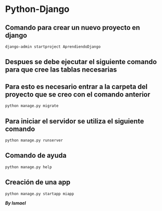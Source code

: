 # Python-Django
## Comando para crear un nuevo proyecto en django
`django-admin startproject AprendiendoDjango`

## Despues se debe ejecutar el siguiente comando para que cree las tablas necesarias
## Para esto es necesario entrar a la carpeta del proyecto que se creo con el comando anterior
`python manage.py migrate`

## Para iniciar el servidor se utiliza el siguiente comando
`python manage.py runserver`

## Comando de ayuda
`python manage.py help`

## Creación de una app
`python manage.py startapp miapp`


***By Ismael***
